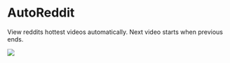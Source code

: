 # AutoReddit
View reddits hottest videos automatically. Next video starts when previous ends.

![](1c6905bba91880cbb8663e28a9db9f37.gif)
